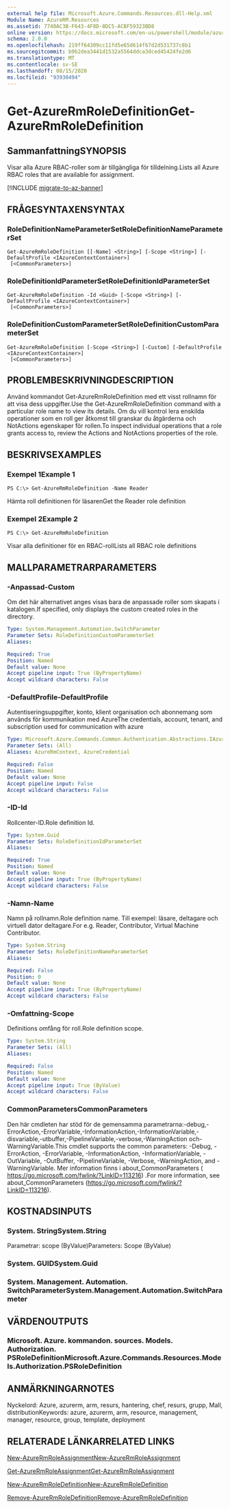 ```yaml
---
external help file: Microsoft.Azure.Commands.Resources.dll-Help.xml
Module Name: AzureRM.Resources
ms.assetid: 7740AC3B-F643-4F8D-8DC5-ACBF59323BD8
online version: https://docs.microsoft.com/en-us/powershell/module/azurerm.resources/get-azurermroledefinition
schema: 2.0.0
ms.openlocfilehash: 219ff64309cc11fd5e65d614f67d2d531737c8b1
ms.sourcegitcommit: b9b2dea3441d1532a5564ddca3dced45424fe2d6
ms.translationtype: MT
ms.contentlocale: sv-SE
ms.lasthandoff: 08/15/2020
ms.locfileid: "93930494"
---
```

# <span data-ttu-id="0de83-101">Get-AzureRmRoleDefinition</span><span class="sxs-lookup"><span data-stu-id="0de83-101">Get-AzureRmRoleDefinition</span></span>

## <span data-ttu-id="0de83-102">Sammanfattning</span><span class="sxs-lookup"><span data-stu-id="0de83-102">SYNOPSIS</span></span>
<span data-ttu-id="0de83-103">Visar alla Azure RBAC-roller som är tillgängliga för tilldelning.</span><span class="sxs-lookup"><span data-stu-id="0de83-103">Lists all Azure RBAC roles that are available for assignment.</span></span>

[!INCLUDE [migrate-to-az-banner](../../includes/migrate-to-az-banner.md)]

## <span data-ttu-id="0de83-104">FRÅGESYNTAXEN</span><span class="sxs-lookup"><span data-stu-id="0de83-104">SYNTAX</span></span>

### <span data-ttu-id="0de83-105">RoleDefinitionNameParameterSet</span><span class="sxs-lookup"><span data-stu-id="0de83-105">RoleDefinitionNameParameterSet</span></span>
```
Get-AzureRmRoleDefinition [[-Name] <String>] [-Scope <String>] [-DefaultProfile <IAzureContextContainer>]
 [<CommonParameters>]
```

### <span data-ttu-id="0de83-106">RoleDefinitionIdParameterSet</span><span class="sxs-lookup"><span data-stu-id="0de83-106">RoleDefinitionIdParameterSet</span></span>
```
Get-AzureRmRoleDefinition -Id <Guid> [-Scope <String>] [-DefaultProfile <IAzureContextContainer>]
 [<CommonParameters>]
```

### <span data-ttu-id="0de83-107">RoleDefinitionCustomParameterSet</span><span class="sxs-lookup"><span data-stu-id="0de83-107">RoleDefinitionCustomParameterSet</span></span>
```
Get-AzureRmRoleDefinition [-Scope <String>] [-Custom] [-DefaultProfile <IAzureContextContainer>]
 [<CommonParameters>]
```

## <span data-ttu-id="0de83-108">PROBLEMBESKRIVNING</span><span class="sxs-lookup"><span data-stu-id="0de83-108">DESCRIPTION</span></span>
<span data-ttu-id="0de83-109">Använd kommandot Get-AzureRmRoleDefinition med ett visst rollnamn för att visa dess uppgifter.</span><span class="sxs-lookup"><span data-stu-id="0de83-109">Use the Get-AzureRmRoleDefinition command with a particular role name to view its details.</span></span>
<span data-ttu-id="0de83-110">Om du vill kontrol lera enskilda operationer som en roll ger åtkomst till granskar du åtgärderna och NotActions egenskaper för rollen.</span><span class="sxs-lookup"><span data-stu-id="0de83-110">To inspect individual operations that a role grants access to, review the Actions and NotActions properties of the role.</span></span>

## <span data-ttu-id="0de83-111">BESKRIVS</span><span class="sxs-lookup"><span data-stu-id="0de83-111">EXAMPLES</span></span>

### <span data-ttu-id="0de83-112">Exempel 1</span><span class="sxs-lookup"><span data-stu-id="0de83-112">Example 1</span></span>
```
PS C:\> Get-AzureRmRoleDefinition -Name Reader
```

<span data-ttu-id="0de83-113">Hämta roll definitionen för läsaren</span><span class="sxs-lookup"><span data-stu-id="0de83-113">Get the Reader role definition</span></span>

### <span data-ttu-id="0de83-114">Exempel 2</span><span class="sxs-lookup"><span data-stu-id="0de83-114">Example 2</span></span>
```
PS C:\> Get-AzureRmRoleDefinition
```

<span data-ttu-id="0de83-115">Visar alla definitioner för en RBAC-roll</span><span class="sxs-lookup"><span data-stu-id="0de83-115">Lists all RBAC role definitions</span></span>

## <span data-ttu-id="0de83-116">MALLPARAMETRAR</span><span class="sxs-lookup"><span data-stu-id="0de83-116">PARAMETERS</span></span>

### <span data-ttu-id="0de83-117">-Anpassad</span><span class="sxs-lookup"><span data-stu-id="0de83-117">-Custom</span></span>
<span data-ttu-id="0de83-118">Om det här alternativet anges visas bara de anpassade roller som skapats i katalogen.</span><span class="sxs-lookup"><span data-stu-id="0de83-118">If specified, only displays the custom created roles in the directory.</span></span>

```yaml
Type: System.Management.Automation.SwitchParameter
Parameter Sets: RoleDefinitionCustomParameterSet
Aliases:

Required: True
Position: Named
Default value: None
Accept pipeline input: True (ByPropertyName)
Accept wildcard characters: False
```

### <span data-ttu-id="0de83-119">-DefaultProfile</span><span class="sxs-lookup"><span data-stu-id="0de83-119">-DefaultProfile</span></span>
<span data-ttu-id="0de83-120">Autentiseringsuppgifter, konto, klient organisation och abonnemang som används för kommunikation med Azure</span><span class="sxs-lookup"><span data-stu-id="0de83-120">The credentials, account, tenant, and subscription used for communication with azure</span></span>

```yaml
Type: Microsoft.Azure.Commands.Common.Authentication.Abstractions.IAzureContextContainer
Parameter Sets: (All)
Aliases: AzureRmContext, AzureCredential

Required: False
Position: Named
Default value: None
Accept pipeline input: False
Accept wildcard characters: False
```

### <span data-ttu-id="0de83-121">-ID</span><span class="sxs-lookup"><span data-stu-id="0de83-121">-Id</span></span>
<span data-ttu-id="0de83-122">Rollcenter-ID.</span><span class="sxs-lookup"><span data-stu-id="0de83-122">Role definition Id.</span></span>

```yaml
Type: System.Guid
Parameter Sets: RoleDefinitionIdParameterSet
Aliases:

Required: True
Position: Named
Default value: None
Accept pipeline input: True (ByPropertyName)
Accept wildcard characters: False
```

### <span data-ttu-id="0de83-123">-Namn</span><span class="sxs-lookup"><span data-stu-id="0de83-123">-Name</span></span>
<span data-ttu-id="0de83-124">Namn på rollnamn.</span><span class="sxs-lookup"><span data-stu-id="0de83-124">Role definition name.</span></span>
<span data-ttu-id="0de83-125">Till exempel: läsare, deltagare och virtuell dator deltagare.</span><span class="sxs-lookup"><span data-stu-id="0de83-125">For e.g. Reader, Contributor, Virtual Machine Contributor.</span></span>

```yaml
Type: System.String
Parameter Sets: RoleDefinitionNameParameterSet
Aliases:

Required: False
Position: 0
Default value: None
Accept pipeline input: True (ByPropertyName)
Accept wildcard characters: False
```

### <span data-ttu-id="0de83-126">-Omfattning</span><span class="sxs-lookup"><span data-stu-id="0de83-126">-Scope</span></span>
<span data-ttu-id="0de83-127">Definitions omfång för roll.</span><span class="sxs-lookup"><span data-stu-id="0de83-127">Role definition scope.</span></span>

```yaml
Type: System.String
Parameter Sets: (All)
Aliases:

Required: False
Position: Named
Default value: None
Accept pipeline input: True (ByValue)
Accept wildcard characters: False
```

### <span data-ttu-id="0de83-128">CommonParameters</span><span class="sxs-lookup"><span data-stu-id="0de83-128">CommonParameters</span></span>
<span data-ttu-id="0de83-129">Den här cmdleten har stöd för de gemensamma parametrarna:-debug,-ErrorAction,-ErrorVariable,-InformationAction,-InformationVariable,-disvariable,-utbuffer,-PipelineVariable,-verbose,-WarningAction och-WarningVariable.</span><span class="sxs-lookup"><span data-stu-id="0de83-129">This cmdlet supports the common parameters: -Debug, -ErrorAction, -ErrorVariable, -InformationAction, -InformationVariable, -OutVariable, -OutBuffer, -PipelineVariable, -Verbose, -WarningAction, and -WarningVariable.</span></span> <span data-ttu-id="0de83-130">Mer information finns i about_CommonParameters ( https://go.microsoft.com/fwlink/?LinkID=113216) .</span><span class="sxs-lookup"><span data-stu-id="0de83-130">For more information, see about_CommonParameters (https://go.microsoft.com/fwlink/?LinkID=113216).</span></span>

## <span data-ttu-id="0de83-131">KOSTNADS</span><span class="sxs-lookup"><span data-stu-id="0de83-131">INPUTS</span></span>

### <span data-ttu-id="0de83-132">System. String</span><span class="sxs-lookup"><span data-stu-id="0de83-132">System.String</span></span>
<span data-ttu-id="0de83-133">Parametrar: scope (ByValue)</span><span class="sxs-lookup"><span data-stu-id="0de83-133">Parameters: Scope (ByValue)</span></span>

### <span data-ttu-id="0de83-134">System. GUID</span><span class="sxs-lookup"><span data-stu-id="0de83-134">System.Guid</span></span>

### <span data-ttu-id="0de83-135">System. Management. Automation. SwitchParameter</span><span class="sxs-lookup"><span data-stu-id="0de83-135">System.Management.Automation.SwitchParameter</span></span>

## <span data-ttu-id="0de83-136">VÄRDEN</span><span class="sxs-lookup"><span data-stu-id="0de83-136">OUTPUTS</span></span>

### <span data-ttu-id="0de83-137">Microsoft. Azure. kommandon. sources. Models. Authorization. PSRoleDefinition</span><span class="sxs-lookup"><span data-stu-id="0de83-137">Microsoft.Azure.Commands.Resources.Models.Authorization.PSRoleDefinition</span></span>

## <span data-ttu-id="0de83-138">ANMÄRKNINGAR</span><span class="sxs-lookup"><span data-stu-id="0de83-138">NOTES</span></span>
<span data-ttu-id="0de83-139">Nyckelord: Azure, azurerm, arm, resurs, hantering, chef, resurs, grupp, Mall, distribution</span><span class="sxs-lookup"><span data-stu-id="0de83-139">Keywords: azure, azurerm, arm, resource, management, manager, resource, group, template, deployment</span></span>

## <span data-ttu-id="0de83-140">RELATERADE LÄNKAR</span><span class="sxs-lookup"><span data-stu-id="0de83-140">RELATED LINKS</span></span>

[<span data-ttu-id="0de83-141">New-AzureRmRoleAssignment</span><span class="sxs-lookup"><span data-stu-id="0de83-141">New-AzureRmRoleAssignment</span></span>](./New-AzureRmRoleAssignment.md)

[<span data-ttu-id="0de83-142">Get-AzureRmRoleAssignment</span><span class="sxs-lookup"><span data-stu-id="0de83-142">Get-AzureRmRoleAssignment</span></span>](./Get-AzureRmRoleAssignment.md)

[<span data-ttu-id="0de83-143">New-AzureRmRoleDefinition</span><span class="sxs-lookup"><span data-stu-id="0de83-143">New-AzureRmRoleDefinition</span></span>](./New-AzureRmRoleDefinition.md)

[<span data-ttu-id="0de83-144">Remove-AzureRmRoleDefinition</span><span class="sxs-lookup"><span data-stu-id="0de83-144">Remove-AzureRmRoleDefinition</span></span>](./Remove-AzureRmRoleDefinition.md)

